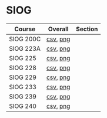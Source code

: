 # SIOG

| Course | Overall | Section |
| ------ | ------- | ------- |
| SIOG 200C | [csv](https://github.com/UCSD-Historical-Enrollment-Data/2023Fall/blob/main/overall/SIOG%20200C.csv), [png](https://raw.githubusercontent.com/UCSD-Historical-Enrollment-Data/2023Fall/main/plot_overall/SIOG%20200C.png) |  |
| SIOG 223A | [csv](https://github.com/UCSD-Historical-Enrollment-Data/2023Fall/blob/main/overall/SIOG%20223A.csv), [png](https://raw.githubusercontent.com/UCSD-Historical-Enrollment-Data/2023Fall/main/plot_overall/SIOG%20223A.png) |  |
| SIOG 225 | [csv](https://github.com/UCSD-Historical-Enrollment-Data/2023Fall/blob/main/overall/SIOG%20225.csv), [png](https://raw.githubusercontent.com/UCSD-Historical-Enrollment-Data/2023Fall/main/plot_overall/SIOG%20225.png) |  |
| SIOG 228 | [csv](https://github.com/UCSD-Historical-Enrollment-Data/2023Fall/blob/main/overall/SIOG%20228.csv), [png](https://raw.githubusercontent.com/UCSD-Historical-Enrollment-Data/2023Fall/main/plot_overall/SIOG%20228.png) |  |
| SIOG 229 | [csv](https://github.com/UCSD-Historical-Enrollment-Data/2023Fall/blob/main/overall/SIOG%20229.csv), [png](https://raw.githubusercontent.com/UCSD-Historical-Enrollment-Data/2023Fall/main/plot_overall/SIOG%20229.png) |  |
| SIOG 233 | [csv](https://github.com/UCSD-Historical-Enrollment-Data/2023Fall/blob/main/overall/SIOG%20233.csv), [png](https://raw.githubusercontent.com/UCSD-Historical-Enrollment-Data/2023Fall/main/plot_overall/SIOG%20233.png) |  |
| SIOG 239 | [csv](https://github.com/UCSD-Historical-Enrollment-Data/2023Fall/blob/main/overall/SIOG%20239.csv), [png](https://raw.githubusercontent.com/UCSD-Historical-Enrollment-Data/2023Fall/main/plot_overall/SIOG%20239.png) |  |
| SIOG 240 | [csv](https://github.com/UCSD-Historical-Enrollment-Data/2023Fall/blob/main/overall/SIOG%20240.csv), [png](https://raw.githubusercontent.com/UCSD-Historical-Enrollment-Data/2023Fall/main/plot_overall/SIOG%20240.png) |  |
